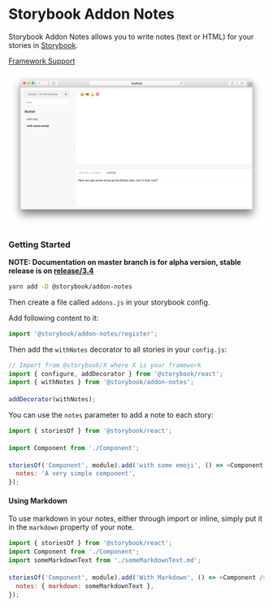 # Storybook Addon Notes

Storybook Addon Notes allows you to write notes (text or HTML) for your stories in [Storybook](https://storybook.js.org).

[Framework Support](https://github.com/storybooks/storybook/blob/master/ADDONS_SUPPORT.md)

![Storybook Addon Notes Demo](docs/demo.png)

### Getting Started
**NOTE: Documentation on master branch is for alpha version, stable release is on [release/3.4](https://github.com/storybooks/storybook/tree/release/3.4/addons/)**

```sh
yarn add -D @storybook/addon-notes
```

Then create a file called `addons.js` in your storybook config.

Add following content to it:

```js
import '@storybook/addon-notes/register';
```

Then add the `withNotes` decorator to all stories in your `config.js`:

```js
// Import from @storybook/X where X is your framework
import { configure, addDecorator } from '@storybook/react';
import { withNotes } from '@storybook/addon-notes';

addDecorator(withNotes);
```

You can use the `notes` parameter to add a note to each story:

```js
import { storiesOf } from '@storybook/react';

import Component from './Component';

storiesOf('Component', module).add('with some emoji', () => <Component />, {
  notes: 'A very simple component',
});
```

#### Using Markdown

To use markdown in your notes, either through import or inline, simply put it in the `markdown` property of your note.

```js
import { storiesOf } from '@storybook/react';
import Component from './Component';
import someMarkdownText from './someMarkdownText.md';

storiesOf('Component', module).add('With Markdown', () => <Component />, {
  notes: { markdown: someMarkdownText },
});
```
